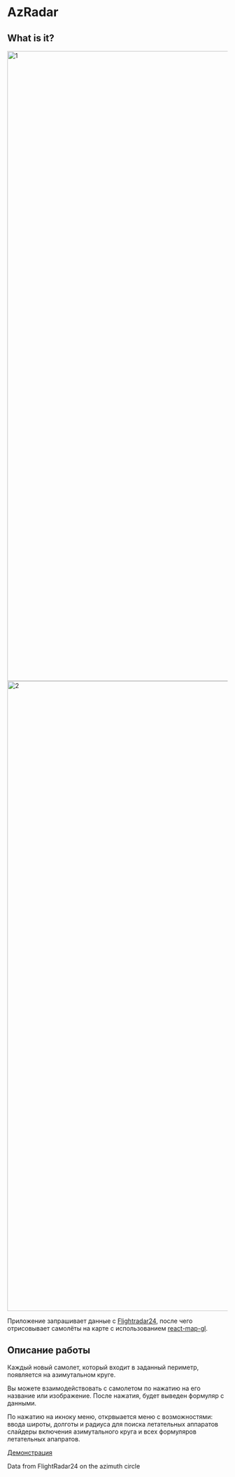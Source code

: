 # AzRadar
## What is it?
<img width="1440" alt="1" src="https://user-images.githubusercontent.com/25143549/167122760-df819be8-8e71-450f-8cdd-6ef38753cc01.png">
<img width="1440" alt="2" src="https://user-images.githubusercontent.com/25143549/167122764-6d239767-1c50-4807-b4c5-45e407a95ada.png">

Приложение запрашивает данные с [Flightradar24](https://www.flightradar24.com/), после чего отрисовывает самолёты на карте с использованием [react-map-gl](https://visgl.github.io/react-map-gl/).
## Описание работы
Каждый новый самолет, который входит в заданный периметр, появляется на азимутальном круге.

Вы можете взаимодействовать с самолетом по нажатию на его название или изображение. После нажатия, будет выведен формуляр с данными.

По нажатию на икноку меню, открвыается меню с возможностями:
ввода широты, долготы и радиуса для поиска летательных аппаратов
слайдеры включения азимутального круга и всех формуляров летательных апапратов.

[Демонстрация](http://imin-web.ru/#/projects/radar24)

Data from FlightRadar24 on the azimuth circle
